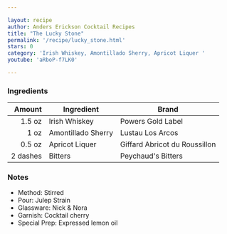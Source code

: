 ```yaml
---

layout: recipe
author: Anders Erickson Cocktail Recipes
title: "The Lucky Stone"
permalink: '/recipe/lucky_stone.html'
stars: 0
category: 'Irish Whiskey, Amontillado Sherry, Apricot Liquer '
youtube: 'aRboP-f7LK0'

---
```


### Ingredients

| Amount   | Ingredient                 | Brand                         |
| -------: | -------------------------- | ----------------------------- |
|   1.5 oz | Irish Whiskey              | Powers Gold Label             |
|     1 oz | Amontillado Sherry         | Lustau Los Arcos              |
|   0.5 oz | Apricot Liquer             | Giffard Abricot du Roussillon |
| 2 dashes | Bitters                    | Peychaud's Bitters            |

### Notes

- Method: Stirred
- Pour: Julep Strain
- Glassware: Nick & Nora
- Garnish: Cocktail cherry
- Special Prep: Expressed lemon oil

